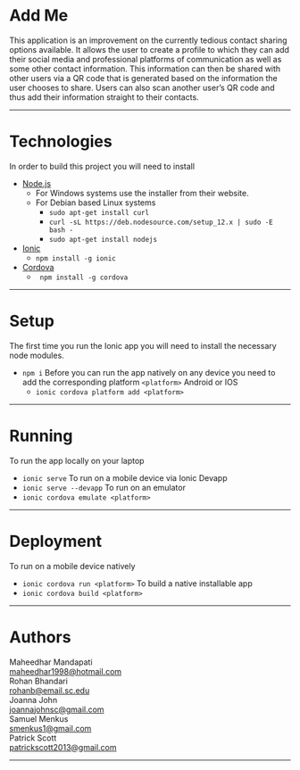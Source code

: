 # Add Me
This application is an improvement on the currently tedious contact sharing options available. It allows the user to create a profile to which they can add their social media and professional platforms of communication as well as some other contact information. This information can then be shared with other users via a QR code that is generated based on the information the user chooses to share. Users can also scan another user’s QR code and thus add their information straight to their contacts.
***
# Technologies
In order to build this project you will need to install
* [Node.js](https://nodejs.org/en/)
   * For Windows systems use the installer from their website.
   * For Debian based Linux systems
      * ```sudo apt-get install curl```
      * ```curl -sL https://deb.nodesource.com/setup_12.x | sudo -E bash -```
      * ```sudo apt-get install nodejs```
* [Ionic](https://ionicframework.com)
   * ```npm install -g ionic```
* [Cordova](https://cordova.apache.org)
   * ``` npm install -g cordova```
***
# Setup
The first time you run the Ionic app you will need to install the necessary node modules.  
* ```npm i```
Before you can run the app natively on any device you need to add the corresponding platform ```<platform>``` Android or IOS
	 * ```ionic cordova platform add <platform>```
***
# Running
To run the app locally on your laptop
* ```ionic serve```
To run on a mobile device via Ionic Devapp
* ```ionic serve --devapp```
To run on an emulator
* ```ionic cordova emulate <platform> ```
***
# Deployment
To run on a mobile device natively
* ```ionic cordova run <platform>```
To build a native installable app
* ```ionic cordova build <platform>```
***
# Authors
Maheedhar Mandapati  
  maheedhar1998@hotmail.com  
Rohan Bhandari  
  rohanb@email.sc.edu  
Joanna John  
  joannajohnsc@gmail.com  
Samuel Menkus  
  smenkus1@gmail.com  
Patrick Scott  
  patrickscott2013@gmail.com
***
